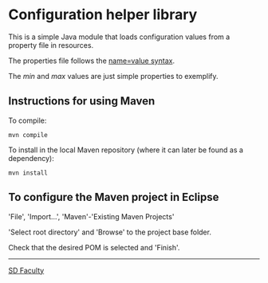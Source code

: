 # Configuration helper library

This is a simple Java module 
that loads configuration values from a property file in resources.

The properties file follows the 
[name=value syntax](http://en.wikipedia.org/wiki/.properties).

The _min_ and _max_ values are just simple properties to exemplify.


## Instructions for using Maven

To compile:

```
mvn compile
```

To install in the local Maven repository
(where it can later be found as a dependency):

```
mvn install
```


## To configure the Maven project in Eclipse

'File', 'Import...', 'Maven'-'Existing Maven Projects'

'Select root directory' and 'Browse' to the project base folder.

Check that the desired POM is selected and 'Finish'.


----

[SD Faculty](mailto:leic-sod@disciplinas.tecnico.ulisboa.pt)
